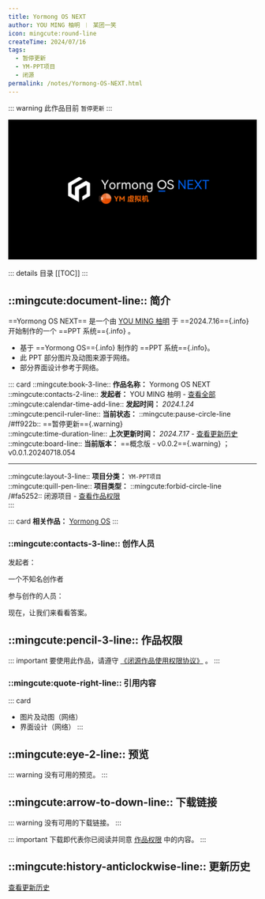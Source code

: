 ```yaml
---
title: Yormong OS NEXT
author: YOU MING 柚明 ︱ 某团一笑
icon: mingcute:round-line
createTime: 2024/07/16
tags:
  - 暂停更新
  - YM-PPT项目
  - 闭源
permalink: /notes/Yormong-OS-NEXT.html
---
```


::: warning 此作品目前 `暂停更新`
:::

![](/rc/ym-os-next.png)

::: details 目录
[[TOC]]
:::

## ::mingcute:document-line:: 简介

==Yormong OS NEXT== 是一个由 [YOU MING 柚明](/notes/更多/工作室.html#you-ming-柚明) 于 ==2024.7.16=={.info} 开始制作的一个 ==PPT 系统=={.info} 。

- 基于 ==Yormong OS=={.info} 制作的 ==PPT 系统=={.info}。
- 此 PPT 部分图片及动图来源于网络。
- 部分界面设计参考于网络。

::: card
::mingcute:book-3-line:: **作品名称：** Yormong OS NEXT  
::mingcute:contacts-2-line:: **发起者：** YOU MING 柚明 - [查看全部](#创作人员)  
::mingcute:calendar-time-add-line:: **发起时间：** *2024.1.24*  
::mingcute:pencil-ruler-line:: **当前状态：** ::mingcute:pause-circle-line /#ff922b:: ==暂停更新=={.warning}  
::mingcute:time-duration-line:: **上次更新时间：** *2024.7.17* - [查看更新历史](#更新历史)  
::mingcute:board-line:: **当前版本：** ==概念版 - v0.0.2=={.warning} ；v0.0.1.20240718.054

---

::mingcute:layout-3-line:: **项目分类：** `YM-PPT项目`  
::mingcute:quill-pen-line:: **项目类型：** ::mingcute:forbid-circle-line /#fa5252:: 闭源项目 - [查看作品权限](#作品权限)  
:::

::: card
**相关作品：** [Yormong OS](/notes/Yormong-OS.html)
:::

### ::mingcute:contacts-3-line:: 创作人员

发起者：

<LinkCard title="YOU MING 柚明" icon="/rc/ym-ys.png" href="/notes/更多/工作室.html#you-ming-柚明">一个不知名创作者</LinkCard>

参与创作的人员：

<LinkCard title="某团一笑" icon="/rc/tx-2-ys.png" href="/friends/">现在，让我们来看看答案。</LinkCard>

## ::mingcute:pencil-3-line:: 作品权限

::: important 要使用此作品，请遵守 [《闭源作品使用权限协议》](/notes/协议/闭源.html) 。
:::

### ::mingcute:quote-right-line:: 引用内容

::: card
- 图片及动图（网络）
- 界面设计（网络）
:::

## ::mingcute:eye-2-line:: 预览

::: warning 没有可用的预览。
:::

## ::mingcute:arrow-to-down-line:: 下载链接

::: warning 没有可用的下载链接。
:::

::: important 下载即代表你已阅读并同意 [作品权限](#作品权限) 中的内容。
:::

## ::mingcute:history-anticlockwise-line:: 更新历史

[查看更新历史](/notes/更新历史/Yormong-OS-NEXT.html)
